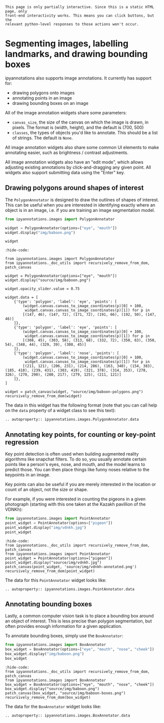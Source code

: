 ```{hint}
This page is only partially interactive. Since this is a static HTML page, only
front-end interactivity works. This means you can click buttons, but the
relevant python-level responses to those actions won't occur.
```

# Segmenting images, labelling landmarks, and drawing bounding boxes

ipyannotations also supports image annotations. It currently has support for:

- drawing polygons onto images
- annotating points in an image
- drawing bounding boxes on an image

All of the image annotation widgets share some parameters:

- `canvas_size`, the size of the canvas on which the image is drawn, in pixels.
  The format is (width, height), and the default is (700, 500)
- `classes`, the types of objects you'd like to annotate. This should be a list
  of strings. The default is `None`.

All image annotation widgets also share some common UI elements to make
annotating easier, such as brightness / contrast adjustments.

All image annotation widgets also have an "edit mode", which allows adjusting
existing annotations by click-and-dragging any given point. All widgets also
support submitting data using the "Enter" key.

## Drawing polygons around shapes of interest

The `PolygonAnnotator` is designed to draw the outlines of shapes of interest.
This can be useful when you are interested in identifying exactly where an
object is in an image, i.e. if you are training an image segmentation model.

```python
from ipyannotations.images import PolygonAnnotator

widget = PolygonAnnotator(options=["eye", "mouth"])
widget.display("img/baboon.png")

widget
```

```{jupyter-execute}
:hide-code:

from ipyannotations.images import PolygonAnnotator
from ipyannotations._doc_utils import recursively_remove_from_dom, patch_canvas

widget = PolygonAnnotator(options=["eye", "mouth"])
widget.display("source/img/baboon.png")

widget.opacity_slider.value = 0.75

widget.data = [
    {'type': 'polygon', 'label': 'eye', 'points': [
        (widget.canvas.canvas_to_image_coordinates(p)[0] + 100,
         widget.canvas.canvas_to_image_coordinates(p)[1]) for p in
        [(147, 46), (147, 72), (171, 72), (191, 66), (192, 50), (147, 46)]
    ]},
    {'type': 'polygon', 'label': 'eye', 'points': [
        (widget.canvas.canvas_to_image_coordinates(p)[0] + 100,
         widget.canvas.canvas_to_image_coordinates(p)[1]) for p in
        [(308, 45), (303, 58), (313, 68), (332, 72), (350, 63), (350, 54), (348, 44), (329, 39), (308, 45)]
    ]},
    {'type': 'polygon', 'label': 'nose', 'points': [
        (widget.canvas.canvas_to_image_coordinates(p)[0] + 100,
         widget.canvas.canvas_to_image_coordinates(p)[1]) for p in
        [(211, 121), (206, 231), (214, 286), (163, 340), (154, 383), (185, 418), (239, 431), (303, 419), (321, 378), (314, 353), (278, 326), (270, 290), (280, 217), (279, 125), (211, 121)]
    ]},
]

widget = patch_canvas(widget, "source/img/baboon-polygons.png")
recursively_remove_from_dom(widget)
```

The data in this widget has the following format (note that you can call help
on the `data` property of a widget class to see this text):

```{eval-rst}
.. autoproperty:: ipyannotations.images.PolygonAnnotator.data
```

## Annotating key points, for counting or key-point regression

Key point detection is often used when building augmented reality algorithms
like snapchat filters. To do so, you usually annotate certain points like a
person's eyes, nose, and mouth, and the model learns to predict those. You can
then place things like funny noses relative to the keypoints in an image.

Key points can also be useful if you are merely interested in the location or
count of an object, not the size or shape.

For example, if you were interested in counting the pigeons in a given
photograph (starting with this one taken at the Kazakh pavillion of the VDNKh):

```python
from ipyannotations.images import PointAnnotator
point_widget = PointAnnotator(options=["pigeon"])
point_widget.display("img/vdnkh.jpg")
point_widget
```

```{jupyter-execute}
:hide-code:
from ipyannotations._doc_utils import recursively_remove_from_dom, patch_canvas
from ipyannotations.images import PointAnnotator
point_widget = PointAnnotator(options=["pigeon"])
point_widget.display("source/img/vdnkh.jpg")
patch_canvas(point_widget, 'source/img/vdnkh-annotated.png')
recursively_remove_from_dom(point_widget)
```

The data for this `PointAnnotator` widget looks like:

```{eval-rst}
.. autoproperty:: ipyannotations.images.PointAnnotator.data
```

## Annotating bounding boxes

Lastly, a common computer vision task is to place a bounding box around an
object of interest. This is less precise than polygon segmentation, but often
provides enough information for a given application.

To annotate bounding boxes, simply use the `BoxAnnotator`:

```python
from ipyannotations.images import BoxAnnotator
box_widget = BoxAnnotator(options=["eye", "mouth", "nose", "cheek"])
box_widget.display("img/baboon.png")
box_widget
```

```{jupyter-execute}
:hide-code:
from ipyannotations._doc_utils import recursively_remove_from_dom, patch_canvas
from ipyannotations.images import BoxAnnotator
box_widget = BoxAnnotator(options=["eye", "mouth", "nose", "cheek"])
box_widget.display("source/img/baboon.png")
patch_canvas(box_widget, "source/img/baboon-boxes.png")
recursively_remove_from_dom(box_widget)
```

The data for the `BoxAnnotator` widget looks like:

```{eval-rst}
.. autoproperty:: ipyannotations.images.BoxAnnotator.data
```
